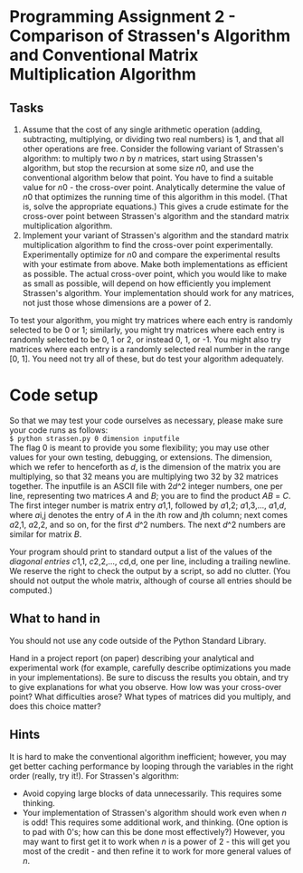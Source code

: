 # Programming Assignment 2 - Comparison of Strassen's Algorithm and Conventional Matrix Multiplication Algorithm

## Tasks

1. Assume that the cost of any single arithmetic operation (adding, subtracting, multiplying, or dividing two real numbers) is 1, and that all other operations are free. Consider the following variant of Strassen's algorithm: to multiply two *n* by *n* matrices, start using Strassen's algorithm, but stop the recursion at some size *n*0, and use the conventional algorithm below that point. You have to find a suitable value for *n*0 - the cross-over point. Analytically determine the value of *n*0 that optimizes the running time of this algorithm in this model. (That is, solve the appropriate equations.) This gives a crude estimate for the cross-over point between Strassen's algorithm and the standard matrix multiplication algorithm.
2. Implement your variant of Strassen's algorithm and the standard matrix multiplication algorithm to find the cross-over point experimentally. Experimentally optimize for *n*0 and compare the experimental results with your estimate from above. Make both implementations as efficient as possible. The actual cross-over point, which you would like to make as small as possible, will depend on how efficiently you implement Strassen's algorithm. Your implementation should work for any matrices, not just those whose dimensions are a power of 2.

To test your algorithm, you might try matrices where each entry is randomly selected to be 0 or 1; similarly, you might try matrices where each entry is randomly selected to be 0, 1 or 2, or instead 0, 1, or -1. You might also try matrices where each entry is a randomly selected real number in the range [0, 1]. You need not try all of these, but do test your algorithm adequately.

# Code setup

So that we may test your code ourselves as necessary, please make sure your code runs as follows:  
`$ python strassen.py 0 dimension inputfile`  
The flag 0 is meant to provide you some flexibility; you may use other values for your own testing, debugging, or extensions. The dimension, which we refer to henceforth as *d*, is the dimension of the matrix you are multiplying, so that 32 means you are multiplying two 32 by 32 matrices together. The inputfile is an ASCII file with 2*d*^2 integer numbers, one per line, representing two matrices *A* and *B*; you are to find the product *AB* = *C*. The first integer number is matrix entry *a*1,1, followed by *a*1,2; *a*1,3,..., *a*1,*d*, where *a*i,j denotes the entry of *A* in the *i*th row and *j*th column; next comes *a*2,1, *a*2,2, and so on, for the first *d*^2 numbers. The next *d*^2 numbers are similar for matrix *B*.

Your program should print to standard output a list of the values of the *diagonal entries* *c*1,1, *c*2,2,..., *c*d,d, one per line, including a trailing newline. We reserve the right to check the output by a script, so add no clutter. (You should not output the whole matrix, although of course all entries should be computed.)

## What to hand in

You should not use any code outside of the Python Standard Library.

Hand in a project report (on paper) describing your analytical and experimental work (for example, carefully describe optimizations you made in your implementations). Be sure to discuss the results you obtain, and try to give explanations for what you observe. How low was your cross-over point? What difficulties arose? What types of matrices did you multiply, and does this choice matter?

## Hints
It is hard to make the conventional algorithm inefficient; however, you may get better caching performance by looping through the variables in the right order (really, try it!). For Strassen's algorithm:
- Avoid copying large blocks of data unnecessarily. This requires some thinking.
- Your implementation of Strassen's algorithm should work even when *n* is odd! This requires some additional work, and thinking. (One option is to pad with 0's; how can this be done most effectively?) However, you may want to first get it to work when *n* is a power of 2 - this will get you most of the credit - and then refine it to work for more general values of *n*.
